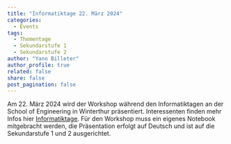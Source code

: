 ```yaml
---
title: "Informatiktage 22. März 2024"
categories:
  - Events
tags:
  - Thementage
  - Sekundarstufe 1
  - Sekundarstufe 2
author: "Yann Billeter"
author_profile: true
related: false
share: false
post_pagination: false
---
```


Am 22. März 2024 wird der Workshop während den Informatiktagen an der School of Engineering in Winterthur präsentiert.
Interessenten finden mehr Infos hier [Informatiktage](https://www.zhaw.ch/de/ueber-uns/aktuell/veranstaltungen/detailansicht-veranstaltung/event-news/informatiktage-2-1/).
Für den Workshop muss ein eigenes Notebook mitgebracht werden, die Präsentation erfolgt auf Deutsch und ist auf die Sekundarstufe 1 und 2 ausgerichtet.
